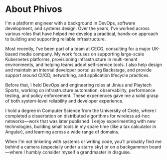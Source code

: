 # About Phivos

I'm a platform engineer with a background in DevOps, software development, and systems design. Over the years, I’ve worked across various roles that have helped me develop a practical, hands-on approach to building and supporting reliable infrastructure.

Most recently, I’ve been part of a team at CECG, consulting for a major UK-based media company. My work focuses on supporting large-scale Kubernetes platforms, provisioning infrastructure in multi-tenant environments, and helping teams adopt self-service tools. I also help design and maintain an internal developer portal using Backstage, and provide support around CI/CD, networking, and application lifecycle practices.

Before that, I held DevOps and engineering roles at Jinius and Playtech Sports, working on infrastructure automation, observability, performance testing, and policy enforcement. These experiences gave me a solid grasp of both system-level reliability and developer experience.

I hold a degree in Computer Science from the University of Crete, where I completed a dissertation on distributed algorithms for wireless ad-hoc networks—work that was later published. I enjoy experimenting with new technologies, building small tools in my spare time (like a tax calculator in Angular), and learning across a wide range of domains.

When I’m not tinkering with systems or writing code, you’ll probably find me behind a camera (especially under a starry sky) or on a backgammon board—where I humbly consider myself a grandmaster in disguise.
